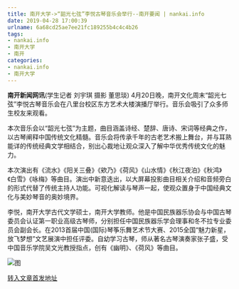 ```yaml
---
title: 南开大学->“韶光七弦”李悦古琴音乐会举行--南开要闻 | nankai.info
date: 2019-04-28 17:00:39
urlname: 6a68cd25ae7ee21fc189255b4c4c4b26
tags: 
- nankai.info
- 南开大学
- 南开
categories:
- nankai.info
- 南开大学
---
```


**南开新闻网讯**(学生记者 刘宇琪 摄影 董思琰) 4月20日晚，南开文化周末“韶光七弦”李悦古琴音乐会在八里台校区东方艺术大楼演播厅举行。音乐会吸引了众多师生校友来观看。

本次音乐会以“韶光七弦”为主题，曲目涵盖诗经、楚辞、唐诗、宋词等经典之作，以古琴阐释中国传统文化精髓。音乐会将传承千年的古老艺术搬上舞台，并与耳熟能详的传统经典文学相结合，别出心裁地让观众深入了解中华优秀传统文化的魅力。

本次演出有《流水》《阳关三叠》《欸乃》《荷风》《山水情》《秋江夜泊》《秋鸿》《白雪》《咏梅》等曲目。演出中新意迭出，以大屏幕投影曲目相关介绍和音频旁白的形式代替了传统主持人功能。可视化解读与琴声一起，使观众置身于中国经典文化与美妙琴音的奥妙境界。

李悦，南开大学古代文学硕士，南开大学教师。他是中国民族器乐协会与中国古琴委员会认证第一职业高级古琴师，分别担任中国民族器乐学会理事和冬不拉专业委员会副会长。在2013首届中国(国际)琴筝乐舞艺术节大赛、2015全国“魅力新星，放飞梦想”文艺展演中担任评委。自幼学习古琴，师从著名古琴演奏家张子盛，受中国音乐学院吴文光教授指点，创有《幽明》、《荷风》等曲目。

![图](http://news.nankai.edu.cn/pic/0/00/35/04/350444_789680.jpg)

[转入文章首发地址](http://news.nankai.edu.cn/nkyw/system/2019/04/22/000446374.shtml)